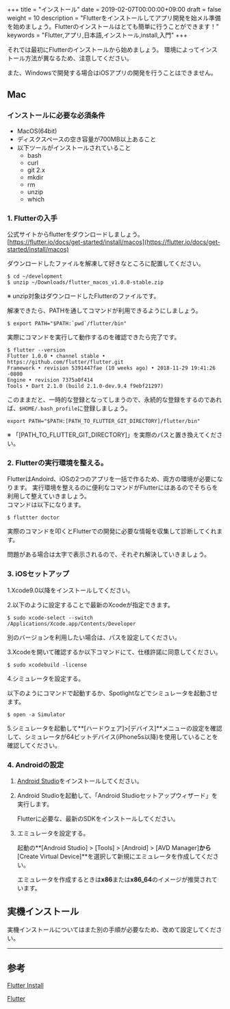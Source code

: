 +++
title = "インストール"
date = 2019-02-07T00:00:00+09:00
draft = false
weight = 10
description = "Flutterをインストールしてアプリ開発を始メル準備を始めましょう。Flutterのインストールはとても簡単に行うことができます！"
keywords = "Flutter,アプリ,日本語,インストール,install,入門"
+++

それでは最初にFlutterのインストールから始めましょう。
環境によってインストール方法が異なるため、注意してください。

また、Windowsで開発する場合はiOSアプリの開発を行うことはできません。

## Mac

### インストールに必要な必須条件
- MacOS(64bit)
- ディスクスペースの空き容量が700MB以上あること
- 以下ツールがインストールされていること
  - bash
  - curl
  - git 2.x
  - mkdir
  - rm
  - unzip
  - which 

### 1. Flutterの入手

公式サイトからflutterをダウンロードしましょう。  
[https://flutter.io/docs/get-started/install/macos](https://flutter.io/docs/get-started/install/macos)

ダウンロードしたファイルを解凍して好きなところに配置してください。

```
$ cd ~/development
$ unzip ~/Downloads/flutter_macos_v1.0.0-stable.zip
```
※ unzip対象はダウンロードしたFlutterのファイルです。

解凍できたら、PATHを通してコマンドが利用できるようにしましょう。

```
$ export PATH="$PATH:`pwd`/flutter/bin"
```

実際にコマンドを実行して動作するのを確認できたら完了です。

```
$ flutter --version
Flutter 1.0.0 • channel stable • https://github.com/flutter/flutter.git
Framework • revision 5391447fae (10 weeks ago) • 2018-11-29 19:41:26 -0800
Engine • revision 7375a0f414
Tools • Dart 2.1.0 (build 2.1.0-dev.9.4 f9ebf21297)
```

このままだと、一時的な登録となってしまうので、永続的な登録をするのであれば、```$HOME/.bash_profile```に登録しましょう。

```~/.bash_profile
export PATH="$PATH:[PATH_TO_FLUTTER_GIT_DIRECTORY]/flutter/bin"
```
※ 「[PATH_TO_FLUTTER_GIT_DIRECTORY]」を実際のパスと置き換えてください。

### 2. Flutterの実行環境を整える。

FlutterはAndoird、iOSの2つのアプリを一括で作るため、両方の環境が必要になります。
実行環境を整えるのに便利なコマンドがFlutterにはあるのでそちらを利用して整えていきましょう。  
コマンドは以下になります。

```
$ fluttter doctor
```

実際のコマンドを叩くとFlutterでの開発に必要な情報を収集して診断してくれます。

問題がある場合は太字で表示されるので、それぞれ解決していきましょう。

### 3. iOSセットアップ

1.Xcode9.0以降をインストールしてください。

2.以下のように設定することで最新のXcodeが指定できます。

```
$ sudo xcode-select --switch /Applications/Xcode.app/Contents/Developer
```

別のバージョンを利用したい場合は、パスを設定してください。

3.Xcodeを開いて確認するか以下コマンドにて、仕様許諾に同意してください。

```
$ sudo xcodebuild -license
```

4.シミュレータを設定する。

   以下のようにコマンドで起動するか、Spotlightなどでシミュレータを起動させます。

```
$ open -a Simulator
```

5.シミュレータを起動して**[ハードウェア]>[デバイス]**メニューの設定を確認して、シミュレータが64ビットデバイス(iPhone5s以降)を使用していることを確認してください。

### 4. Androidの設定

1. [Android Studio](https://developer.android.com/studio/)をインストールしてください。

2. Android Studioを起動して、「Android Studioセットアップウィザード」を実行します。

   Flutterに必要な、最新のSDKをインストールしてください。

3. エミュレータを設定する。

   起動の**[Android Studio] > [Tools] > [Android] > [AVD Manager]**から**[Create Virtual Device]**を選択して新規にエミュレータを作成してください。

   エミュレータを作成するときは**x86**または**x86_64**のイメージが推奨されています。


## 実機インストール

実機インストールについてはまた別の手順が必要なため、改めて設定してください。

---
## 参考

[Flutter Install](https://flutter.io/docs/get-started/install)

[Flutter](https://www.youtube.com/watch?time_continue=3&v=fq4N0hgOWzU)
